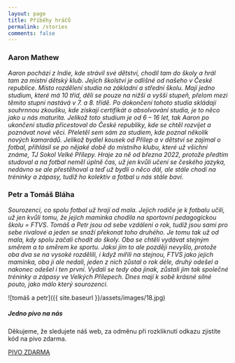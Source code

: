 ```yaml
---
layout: page
title: Příběhy hráčů
permalink: /stories
comments: false
---
```


<div class="row justify-content-between">
<div class="col-md-8 pr-5">

  <h3>Aaron Mathew</h3>
<p><i>Aaron pochází z Indie, kde strávil své dětství, chodil tam do školy a hrál tam za místní dětský klub. Jejich školství je odlišné od našeho v České republice. Místo rozdělení studia na základní a střední školu. Mají jedno studium, které má 10 tříd, dělí se pouze na nižší a vyšší stupeň, přelom mezi těmito stupni nastává v 7. a 8. třídě. Po dokončení tohoto studia skládají souhrnnou zkoušku, kde získají certifikát o absolvování studia, je to něco jako u nás maturita. Jelikož toto studium je od 6 – 16 let, tak Aaron po ukončení studia přicestoval do České republiky, kde se chtěl rozvíjet a poznávat nové věci. Přeletěl sem sám za studiem, kde poznal několik nových kamarádů. Jelikož bydlel kousek od Přílep a v dětství se zajímal o fotbal, přihlásil se po nějaké době do místního klubu, které už všichni známe, TJ Sokol Velké Přílepy. Hraje za ně od března 2022, protože předtím studoval a na fotbal neměl úplně čas, už jen kvůli učení se českého jazyka, nedávno se ale přestěhoval a teď už bydlí o něco dál, ale stále chodí na tréninky a zápasy, tudíž ho kolektiv a fotbal u nás stále baví.</i></p>

  <h3>Petr a Tomáš Bláha</h3>
<p><i>Sourozenci, co spolu fotbal už hrají od mala. Jejich rodiče je k fotbalu učili, už jen kvůli tomu, že jejich maminka chodila na sportovní pedagogickou školu = FTVS. Tomáš a Petr jsou od sebe vzdáleni o rok, tudíž jsou sami pro sebe rivalové a jeden se snaží překonat toho druhého. Je tomu tak už od mala, kdy spolu začali chodit do školy. Oba se chtěli vydávat stejným směrem a to směrem ke sportu. Jaksi jim to ale později nevyšlo, protože oba dva se na vysoké rozdělili, i když mířili na stejnou, FTVS jako jejich maminka, oba ji ale nedali, jeden z nich zůstal o rok déle, druhý odešel a nakonec odešel i ten první. Vydali se tedy oba jinak, zůstali jim tak společné tréninky a zápasy ve Velkých Přílepech. Dnes mají k sobě krásné silné pouto, jako málo který sourozenci.</i></p>

  ![tomáš a petr]({{ site.baseurl }}/assets/images/18.jpg)
  <br>
  
</div>
  
  
<div class="col-md-4">

<div class="sticky-top sticky-top-80">
<h5>Jedno pivo na nás</h5>

<p>Děkujeme, že sledujete náš web, za odměnu při rozkliknutí odkazu zjistíte kód na pivo zdarma.</p>
  

<a href="https://tynkagottwaldova.github.io/velke-prilepy/pivo" class="btn btn-danger">PIVO ZDARMA</a>

</div>
